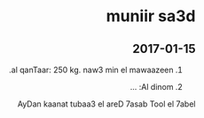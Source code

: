 <style>html { direction:rtl; }</style>

# muniir sa3d

## 2017-01-15

1. al qanTaar: 250 kg. naw3 min el mawaazeen.

2. Al dinom: ...

AyDan kaanat tubaa3 el areD 7asab Tool el 7abel

